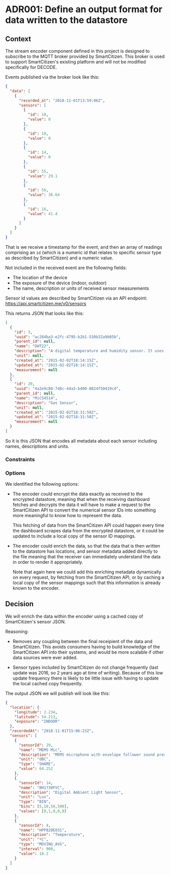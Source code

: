 # ADR001: Define an output format for data written to the datastore

## Context

The stream encoder component defined in this project is designed to subscribe
to the MQTT broker provided by SmartCitizen. This broker is used to support
SmartCitizen's existing platform and will not be modified specifically for
DECODE.

Events published via the broker look like this:

```json
{
  "data": [
    {
      "recorded_at": "2018-11-01T13:59:06Z",
      "sensors": [
        {
          "id": 10,
          "value": 0
        },
        {
          "id": 10,
          "value": 0
        },
        {
          "id": 14,
          "value": 0
        },
        {
          "id": 55,
          "value": 29.1
        },
        {
          "id": 56,
          "value": 36.64
        },
        {
          "id": 16,
          "value": 41.4
        }
      ]
    }
  ]
}
```

That is we receive a timestamp for the event, and then an array of readings
comprising an `id` (which is a numeric id that relates to specific sensor type
as described by SmartCitizen) and a numeric value.

Not included in the received event are the following fields:

* The location of the device
* The exposure of the device (indoor, outdoor)
* The name, description or units of received sensor measurements

Sensor id values are described by SmartCitizen via an API endpoint:
https://api.smartcitizen.me/v0/sensors

This returns JSON that looks like this:

```json
[
  {
    "id": 3,
    "uuid": "ac284ba3-e2fc-4795-b2b1-530b32a9b05b",
    "parent_id": null,
    "name": "DHT22",
    "description": "A digital temperature and humidity sensor. It uses a capacitive humidity sensor and a thermistor to measure the surrounding air, and spits out a digital signal on the data pin (no analog input pins needed)",
    "unit": null,
    "created_at": "2015-02-02T18:14:15Z",
    "updated_at": "2015-02-02T18:14:15Z",
    "measurement": null
  },
  {
    "id": 20,
    "uuid": "4a2e9c80-748c-44a3-b400-8824f50d19cd",
    "parent_id": null,
    "name": "MiCS4514",
    "description": "Gas Sensor",
    "unit": null,
    "created_at": "2015-02-02T18:31:50Z",
    "updated_at": "2015-02-02T18:31:50Z",
    "measurement": null
  }
]
```

So it is this JSON that encodes all metadata about each sensor including names,
descriptions and units.

### Constraints

### Options

We identified the following options:

* The encoder could encrypt the data exactly as received to the encrypted
  datastore, meaning that when the receiving dashboard fetches and decrypts the
  data it will have to make a request to the SmartCitizen API to convert the
  numerical sensor IDs into something more meaningful to know how to represent
  the data.

  This fetching of data from the SmartCitizen API could happen every time the
  dashboard scrapes data from the encrypted datastore, or it could be updated
  to include a local copy of the sensor ID mappings.

* The encoder could enrich the data, so that the data that is then written to
  the datastore has locations, and sensor metadata added directly to the file
  meaning that the receiver can immediately understand the data in order to
  render it appropriately.

  Note that again here we could add this enriching metadata dynamically on
  every request, by fetching from the SmartCitizen API, or by caching a local
  copy of the sensor mappings such that this information is already known to
  the encoder.

## Decision

We will enrich the data within the encoder using a cached copy of
SmartCitizen's sensor JSON.

Reasoning:

* Removes any coupling between the final receipient of the data and
  SmartCitizen. This avoids consumers having to build knowledge of the
  SmartCitizen API into their systems, and would be more scalable if other data
  sources were ever added.

* Sensor types included by SmartCitizen do not change frequently (last update
  was 2016, so 2 years ago at time of writing).  Because of this low update
  frequency there is likely to be little issue with having to update the local
  cached copy frequently.

The output JSON we will publish will look like this:

```json
{
  "location": {
    "longitude": 2.234,
    "latitude": 54.213,
    "exposure": "INDOOR"
  },
  "recordedAt": "2018-11-01T15:06:23Z",
  "sensors": [
    {
      "sensorId": 29,
      "name": "MEMS Mic",
      "description": "MEMS microphone with envelope follower sound pressure sensor (noise).",
      "unit": "dBC",
      "type": "SHARE",
      "value": 64.252
    },
    {
      "sensorId": 14,
      "name": "BH1730FVC",
      "description": "Digital Ambient Light Sensor",
      "unit": "Lux",
      "type": "BIN",
      "bins": [5,10,50,500],
      "values": [0,1,0,0,0]
    },
    {
      "sensorId": 4,
      "name": "HPP828E031",
      "description": "Temperature",
      "unit": "ºC",
      "type": "MOVING_AVG",
      "interval": 900,
      "value": 18.2
    }
  ]
}
```
